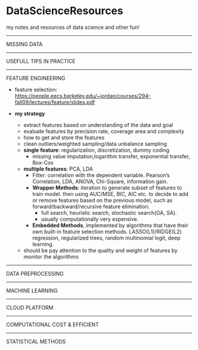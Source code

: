 # DataScienceResources
my notes and resources of data science and other fun!

********************************************
MISSING DATA

********************************************
USEFULL TIPS IN PRACTICE

********************************************
FEATURE ENGINEERING

* feature selection: https://people.eecs.berkeley.edu/~jordan/courses/294-fall09/lectures/feature/slides.pdf

* <b>my strategy</b>
    * extract features based on understanding of the data and goal
    * evaluate features by precision rate, coverage area and complexity
    * how to get and store the features
    * clean outliers/weighted sampling/data unbalance sampling
  * <b>single feature</b>: regularization, discretization, dummy coding
    * missing value imputation,logarithm transfer, exponential transfer, Box-Cox
  * <b>multiple features</b>: PCA, LDA
    * Filter: correlation with the dependent variable. Pearson’s Correlation, LDA, ANOVA, Chi-Square, information gain.
    * <b>Wrapper Methods</b>: iteration to generate subset of features to train model. then using AUC/MSE, BIC, AIC etc. to decide to add or remove features based on the previous model, such as forward/backward/recursive feature elimination.
        * full search, heuristic search, stochastic search(GA, SA).
        * usually computationally very expensive. 
    * <b>Embedded Methods</b>, implemented by algorithms that have their own built-in feature selection methods. LASSO(L1)/RIDGE(L2) regression, regularized trees, random multinomial logit, deep learning.
   * should be pay attention to the quality and weight of features by monitor the algorithms

********************************************
DATA PREPROCESSING

********************************************
MACHINE LEARNING

********************************************
CLOUD PLATFORM

********************************************
COMPUTATIONAL COST & EFFICIENT


********************************************
STATISTICAL METHODS
